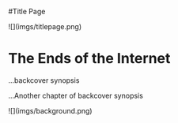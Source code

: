 #Title Page
<div class="title">![](imgs/titlepage.png)</div>


# The Ends of the Internet
<!-- backcover text -->
<span class="white">...backcover synopsis</span>

<span class="white">...Another chapter of backcover synopsis</span>


<div class="background">![](imgs/background.png)</div>
